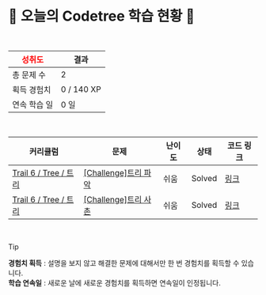 # 🌲 오늘의 Codetree 학습 현황 🌲

<br />

| <span style="color:red;display:block;text-align:center;"> **성취도**</span> | 결과 |
|---|---|
| 총 문제 수 | 2 |
| 획득 경험치 | 0 / 140 XP |
| 연속 학습 일 | 0 일 |

<br />

|커리큘럼|문제|난이도|상태|코드 링크|
|---|---|---|---|---|
|[Trail 6 / Tree / 트리](https://www.codetree.ai/trail-info/intermediate-high/)|[[Challenge]트리 파악](https://www.codetree.ai/trails/complete/curated-cards/challenge-identifying-the-tree/)|쉬움|Solved|[링크](https://github.com/min20ta/Algorithm/blob/main/250203/%ED%8A%B8%EB%A6%AC%20%ED%8C%8C%EC%95%85/identifying-the-tree.java)|
|[Trail 6 / Tree / 트리](https://www.codetree.ai/trail-info/intermediate-high/)|[[Challenge]트리 사촌](https://www.codetree.ai/trails/complete/curated-cards/challenge-beard-tree/)|쉬움|Solved|[링크](https://github.com/min20ta/Algorithm/blob/main/250203/%ED%8A%B8%EB%A6%AC%20%EC%82%AC%EC%B4%8C/beard-tree.java)|


<br />

> [!TIP]
> **경험치 획득** : 설명을 보지 않고 해결한 문제에 대해서만 한 번 경험치를 획득할 수 있습니다.  
> **학습 연속일** : 새로운 날에 새로운 경험치를 획득하면 연속일이 인정됩니다.

